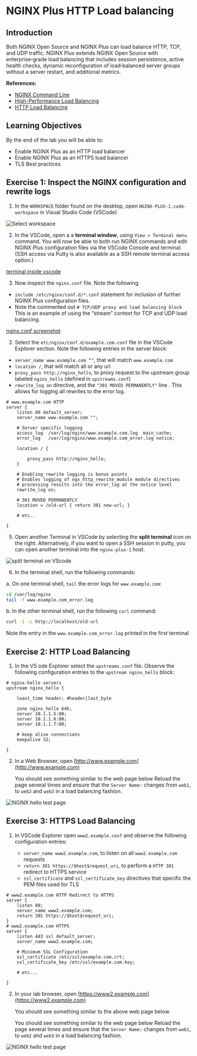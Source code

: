 # NGINX Plus HTTP Load balancing

## Introduction

Both NGINX Open Source and NGINX Plus can load balance HTTP, TCP, and UDP traffic. NGINX Plus extends NGINX Open Source 
with enterprise‑grade load balancing that includes session persistence, active health checks, dynamic reconfiguration of 
load‑balanced server groups without a server restart, and additional metrics.

**References:** 
 * [NGINX Command Line](https://www.nginx.com/resources/wiki/start/topics/tutorials/commandline/)
 * [High-Performance Load Balancing](https://www.nginx.com/products/nginx/load-balancing/)
 * [HTTP Load Balancing](https://docs.nginx.com/nginx/admin-guide/load-balancer/http-load-balancer/)

## Learning Objectives 

By the end of the lab you will be able to: 

 * Enable NGINX Plus as an HTTP load balancer 
 * Enable NGINX Plus as an HTTPS load balancer 
 * TLS Best practices 


## Exercise 1: Inspect the NGINX configuration and rewrite logs

1. In the `WORKSPACE` folder found on the desktop, open `NGINX-PLUS-1.code-workspace` in Visual Studio Code (VSCode)

![Select workspace](media/2020-06-29_15-55.png)

2. In the VSCode, open a a **terminal window**, using `View > Terminal menu` command. You will now be able to both run 
   NGINX commands and edit NGINX Plus configuration files via the VSCode Console and terminal. (SSH access via Putty is 
   also available as a SSH remote terminal access option.)

[terminal inside vscode](media/2020-06-29_16-02_1.png)

3. Now inspect the `nginx.conf` file. Note the following:

 * `include /etc/nginx/conf.d/*.conf` statement for inclusion of further NGINX Plus configuration files.
 * Note the commented out `# TCP/UDP proxy and load balancing block` This is an example of using the “stream” context 
   for TCP and UDP load balancing. 

[nginx.conf screenshot](media/2020-06-29_16-02.png)

2. Select the `etc/nginx/conf.d/example.com.conf` file in the VSCode Explorer section. Note the following entries in the 
   server block: 

 * `server_name www.example.com “"`, that will match `www.example.com`
 * `location /`, that will match all or any uri 
 * `proxy_pass http://nginx_hello`, to proxy request to the upstream group labeled `nginx_hello` (defined in `upstreams.conf`) 
 * `rewrite_log on` directive, and the `"301 MOVED PERMANENTLY"` line . This allows for logging all rewrites to the error log. 


```nginx
# www.example.com HTTP
server {
    listen 80 default_server;
    server_name www.example.com "";

    # Server specific logging
    access_log  /var/log/nginx/www.example.com.log  main_cache; 
    error_log   /var/log/nginx/www.example.com_error.log notice; 

    location / {
        
        proxy_pass http://nginx_hello;
    }

    # Enabling rewrite logging is bonus points
    # Enables logging of ngx_http_rewrite_module module directives 
    # processing results into the error_log at the notice level
    rewrite_log on;
    
    # 301 MOVED PERMANENTLY
    location = /old-url { return 301 new-url; } 

    # etc..

}

```

5. Open another Terminal in VSCode by selecting the **split terminal** icon on the right.
   Alternatively, if you want to open a SSH session in putty, you can open another terminal into the `nginx-plus-1` host. 

![split terminal on VScode](media/2020-06-26_12-53.png)
 
6. In the terminal shell, run the following commands:

 a. On one terminal shell, `tail` the error logs for `www.example.com`: 

```bash
cd /var/log/nginx 
tail -f www.example.com_error.log 
```

 b. In the other terminal shell, run the following `curl` command: 
 
```bash
curl -I -L http://localhost/old-url
```

Note the entry in the `www.example.com_error.log` printed in the first terminal

## Exercise 2: HTTP Load Balancing

1. In the VS ode Explorer select the `upstreams.conf` file. Observe the following configuration entries to the 
   `upstream nginx_hello` block: 

```nginx
# nginx-hello servers 
upstream nginx_hello {

    least_time header; #header|last_byte 

    zone nginx_hello 64k;
    server 10.1.1.5:80;
    server 10.1.1.6:80;
    server 10.1.1.7:80;

    # keep alive connections
    keepalive 32;

}
```

2. In a Web Browser, open [http://www.example.com](http://www.example.com)

   You should see something similar to the web page below 
   Reload the page several times and ensure that the `Server Name:` changes from `web1`, to `web2` and `web3` in a load 
   balancing fashion. 

![NGINX hello test page](media/2020-06-26_13-04.png)

## Exercise 3: HTTPS Load Balancing

1. In VSCode Explorer open `www2.example.conf` and observe the following configuration entries: 

   * `server_name www2.example.com`, to listen on all `www2.example.com` requests
   * `return 301 https://$host$request_uri`, to perform a `HTTP 301` redirect to HTTPS service
   * `ssl_certificate` and `ssl_certificate_key` directives that specific the PEM files used for TLS

```nginx
# www2.example.com HTTP Redirect to HTTPS
server {
    listen 80;
    server_name www2.example.com;
    return 301 https://$host$request_uri;
}
# www2.example.com HTTPS
server {
    listen 443 ssl default_server;
    server_name www2.example.com;

    # Minimum SSL Configuration
    ssl_certificate /etc/ssl/example.com.crt;
    ssl_certificate_key /etc/ssl/example.com.key;

    # etc...

}
```

2. In your lab browser, open [https://www2.example.com](https://www2.example.com)

   You should see something similar to the above web page below. 

   You should see something similar to the web page below 
   Reload the page several times and ensure that the `Server Name:` changes from `web1`, to `web2` and `web3` in a load 
   balancing fashion. 

![NGINX hello test page](media/2020-06-26_13-04.png)